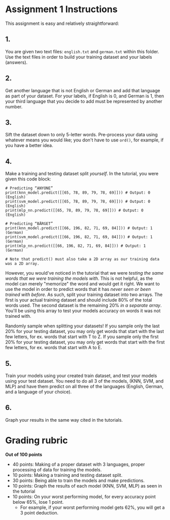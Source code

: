# Assignment 1 Instructions

This assignment is easy and relatively straightforward:
## 1.
You are given two text files: ```english.txt``` and ```german.txt``` within this folder. Use the text files in order to build your training dataset and your labels (answers).

## 2.
Get another language that is not English or German and add that language as part of your dataset. For your labels, if English is 0, and German is 1, then your third language that you decide to add must be represented by another number.

## 3.
Sift the dataset down to only 5-letter words. Pre-process your data using whatever means you would like; you don't have to use ```ord()```, for example, if you have a better idea.

## 4. 
Make a training and testing dataset split *yourself*. In the tutorial, you were given this code block:

```
# Predicting “ANYONE”
print(knn_model.predict([[65, 78, 89, 79, 78, 69]])) # Output: 0 (English)
print(svm_model.predict([[65, 78, 89, 79, 78, 69]])) # Output: 0 (English)
print(mlp_nn.predict([[65, 78, 89, 79, 78, 69]])) # Output: 0 (English)

# Predicting “BÄRGET”
print(knn_model.predict([[66, 196, 82, 71, 69, 84]])) # Output: 1 (German)
print(svm_model.predict([[66, 196, 82, 71, 69, 84]])) # Output: 1 (German)
print(mlp_nn.predict([[66, 196, 82, 71, 69, 84]])) # Output: 1 (German)

# Note that predict() must also take a 2D array as our training data was a 2D array.
```

However, you would've noticed in the tutorial that we were *testing the same words that we were training the models with*. This is not helpful, as the model can merely "memorize" the word and would get it right. We want to use the model in order to predict words that it has *never seen or been trained with before*. As such, split your training dataset into two arrays. The first is your actual training dataset and should include 80% of the total words used. The second dataset is the remaining 20% *in a separate array*. You'll be using this array to test your models accuracy on words it was not trained with.

Randomly sample when splitting your datasets! If you sample only the last 20% for your testing dataset, you may only get words that start with the last few letters, for ex. words that start with T to Z.  If you sample only the first 20% for your testing dataset, you may only get words that start with the first few letters, for ex. words that start with A to E. 

## 5. 
Train your models using your created train dataset, and test your models using your test dataset. You need to do all 3 of the models, (KNN, SVM, and MLP) and have them predict on all three of the languages (English, German, and a language of your choice).

## 6.
Graph your results in the same way cited in the tutorials.


# Grading rubric
**Out of 100 points**
- 40 points: Making of a proper dataset with 3 languages, proper processing of data for training the models.
- 10 points: Making a training and testing dataset split.
- 30 points: Being able to train the models and make predictions. 
- 10 points: Graph the results of each model (KNN, SVM, MLP) as seen in the tutorial
- 10 points: On your worst performing model, for every accuracy point below 65%, lose 1 point.
  - For example, if your worst performing model gets 62%, you will get a 3 point deduction.
